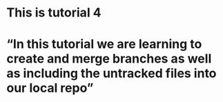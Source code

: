 # This is tutorial 4
# “In this tutorial we are learning to create and merge branches as well as including the untracked files into our local repo”